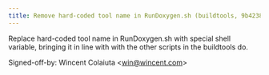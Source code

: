 ```yaml
---
title: Remove hard-coded tool name in RunDoxygen.sh (buildtools, 9b4238b)
---
```


Replace hard-coded tool name in RunDoxygen.sh with special shell variable, bringing it in line with with the other scripts in the buildtools do.

Signed-off-by: Wincent Colaiuta &lt;win@wincent.com&gt;
